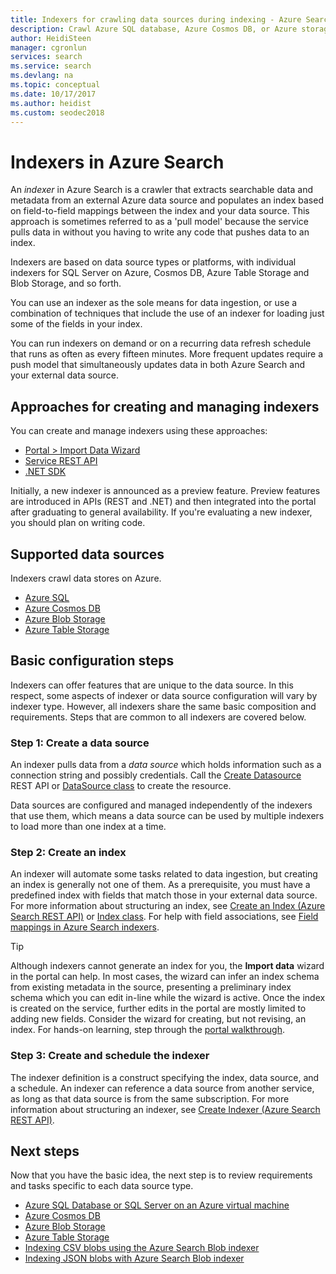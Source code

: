 ```yaml
---
title: Indexers for crawling data sources during indexing - Azure Search
description: Crawl Azure SQL database, Azure Cosmos DB, or Azure storage to extract searchable data and populate an Azure Search index.
author: HeidiSteen
manager: cgronlun
services: search
ms.service: search
ms.devlang: na
ms.topic: conceptual
ms.date: 10/17/2017
ms.author: heidist
ms.custom: seodec2018
---
```


# Indexers in Azure Search

An *indexer* in Azure Search is a crawler that extracts searchable data and metadata from an external Azure data source and populates an index based on field-to-field mappings between the index and your data source. This approach is sometimes referred to as a 'pull model' because the service pulls data in without you having to write any code that pushes data to an index.

Indexers are based on data source types or platforms, with individual indexers for SQL Server on Azure, Cosmos DB, Azure Table Storage and Blob Storage, and so forth.

You can use an indexer as the sole means for data ingestion, or use a combination of techniques that include the use of an indexer for loading just some of the fields in your index.

You can run indexers on demand or on a recurring data refresh schedule that runs as often as every fifteen minutes. More frequent updates require a push model that simultaneously updates data in both Azure Search and your external data source.

## Approaches for creating and managing indexers

You can create and manage indexers using these approaches:

* [Portal > Import Data Wizard ](search-import-data-portal.md)
* [Service REST API](https://docs.microsoft.com/rest/api/searchservice/Indexer-operations)
* [.NET SDK](https://docs.microsoft.com/dotnet/api/microsoft.azure.search.iindexersoperations)

Initially, a new indexer is announced as a preview feature. Preview features are introduced in APIs (REST and .NET) and then integrated into the portal after graduating to general availability. If you're evaluating a new indexer, you should plan on writing code.


<a name="supported-data-sources"></a>

## Supported data sources

Indexers crawl data stores on Azure.

* [Azure SQL](search-howto-connecting-azure-sql-database-to-azure-search-using-indexers.md)
* [Azure Cosmos DB](search-howto-index-cosmosdb.md)
* [Azure Blob Storage](search-howto-indexing-azure-blob-storage.md)
* [Azure Table Storage](search-howto-indexing-azure-tables.md)


## Basic configuration steps
Indexers can offer features that are unique to the data source. In this respect, some aspects of indexer or data source configuration will vary by indexer type. However, all indexers share the same basic composition and requirements. Steps that are common to all indexers are covered below.

### Step 1: Create a data source
An indexer pulls data from a *data source* which holds information such as a connection string and possibly credentials. Call the [Create Datasource](https://docs.microsoft.com/rest/api/searchservice/create-data-source) REST API or [DataSource class](https://docs.microsoft.com/dotnet/api/microsoft.azure.search.models.datasource) to create the resource.

Data sources are configured and managed independently of the indexers that use them, which means a data source can be used by multiple indexers to load more than one index at a time.

### Step 2: Create an index
An indexer will automate some tasks related to data ingestion, but creating an index is generally not one of them. As a prerequisite, you must have a predefined index with fields that match those in your external data source. For more information about structuring an index, see [Create an Index (Azure Search REST API)](https://docs.microsoft.com/rest/api/searchservice/Create-Index) or [Index class](https://docs.microsoft.com/dotnet/api/microsoft.azure.search.models.index). For help with field associations, see [Field mappings in Azure Search indexers](search-indexer-field-mappings.md).

> [!Tip]
> Although indexers cannot generate an index for you, the **Import data** wizard in the portal can help. In most cases, the wizard can infer an index schema from existing metadata in the source, presenting a preliminary index schema which you can edit in-line while the wizard is active. Once the index is created on the service, further edits in the portal are mostly limited to adding new fields. Consider the wizard for creating, but not revising, an index. For hands-on learning, step through the [portal walkthrough](search-get-started-portal.md).

### Step 3: Create and schedule the indexer
The indexer definition is a construct specifying the index, data source, and a schedule. An indexer can reference a data source from another service, as long as that data source is from the same subscription. For more information about structuring an indexer, see [Create Indexer (Azure Search REST API)](https://docs.microsoft.com/rest/api/searchservice/Create-Indexer).

## Next steps
Now that you have the basic idea, the next step is to review requirements and tasks specific to each data source type.

* [Azure SQL Database or SQL Server on an Azure virtual machine](search-howto-connecting-azure-sql-database-to-azure-search-using-indexers.md)
* [Azure Cosmos DB](search-howto-index-cosmosdb.md)
* [Azure Blob Storage](search-howto-indexing-azure-blob-storage.md)
* [Azure Table Storage](search-howto-indexing-azure-tables.md)
* [Indexing CSV blobs using the Azure Search Blob indexer](search-howto-index-csv-blobs.md)
* [Indexing JSON blobs with Azure Search Blob indexer](search-howto-index-json-blobs.md)
